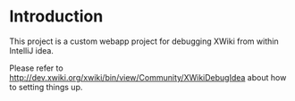 Introduction
============

This project is a custom webapp project for debugging XWiki from within IntelliJ idea.

Please refer to http://dev.xwiki.org/xwiki/bin/view/Community/XWikiDebugIdea about how to setting things up.
